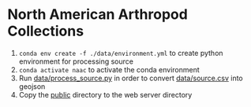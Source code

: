 # North American Arthropod Collections

1. `conda env create -f ./data/environment.yml` to create python environment for processing source
2. `conda activate naac` to activate the conda environment
3. Run [data/process_source.py](./data/process_source.py) in order to convert [data/source.csv](data/source.csv) into geojson
4. Copy the [public](./public/) directory to the web server directory

